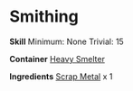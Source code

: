 <!-- TITLE: Metal Rod -->
<!-- SUBTITLE: Metal in the form of a rod -->

# Smithing
**Skill**
Minimum: None
Trivial: 15

**Container**
[Heavy Smelter](heavy-smelter)

**Ingredients**
[Scrap Metal](scrap-metal) x 1